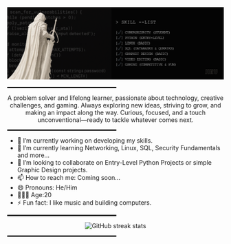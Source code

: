 ‎<p align="center">
![](https://github.com/cyber-jiku/cyber-jiku/blob/main/Made%20by%20Jiku!.png)
</p>

<p align="center">
  <hr style="width: 50%; border: 1px solid #000;">
</p>

<p align="center">
A problem solver and lifelong learner, passionate about technology, creative challenges, and gaming. Always exploring new ideas, striving to grow, and making an impact along the way. Curious, focused, and a touch unconventional—ready to tackle whatever comes next.
</p>
 
<p align="center">
  <hr style="width: 50%; border: 1px solid #000;">
</p>

- 🔭 I’m currently working on developing my skills. 
- 🌱 I’m currently learning Networking, Linux, SQL, Security Fundamentals and more... 
- 👯 I’m looking to collaborate on Entry-Level Python Projects or simple Graphic Design projects. 
- 📫 How to reach me: Coming soon... 
- 😄 Pronouns: He/Him
- 👱🏼‍♂️ Age:20
- ⚡ Fun fact: I like music and building computers. 

<p align="center">
  <hr style="width: 50%; border: 1px solid #000;">
</p>

<p align="center">
  <img src="https://streak-stats.demolab.com/?user=cyber-jiku" alt="GitHub streak stats">
</p>

<p align="center">
  <hr style="width: 50%; border: 1px solid #000;">
</p>
